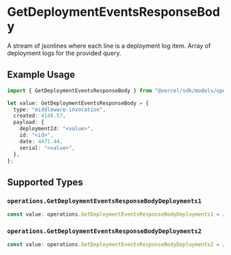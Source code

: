 # GetDeploymentEventsResponseBody

A stream of jsonlines where each line is a deployment log item.
Array of deployment logs for the provided query.

## Example Usage

```typescript
import { GetDeploymentEventsResponseBody } from "@vercel/sdk/models/operations";

let value: GetDeploymentEventsResponseBody = {
  type: "middleware-invocation",
  created: 4148.57,
  payload: {
    deploymentId: "<value>",
    id: "<id>",
    date: 4471.44,
    serial: "<value>",
  },
};
```

## Supported Types

### `operations.GetDeploymentEventsResponseBodyDeployments1`

```typescript
const value: operations.GetDeploymentEventsResponseBodyDeployments1 = /* values here */
```

### `operations.GetDeploymentEventsResponseBodyDeployments2`

```typescript
const value: operations.GetDeploymentEventsResponseBodyDeployments2 = /* values here */
```

